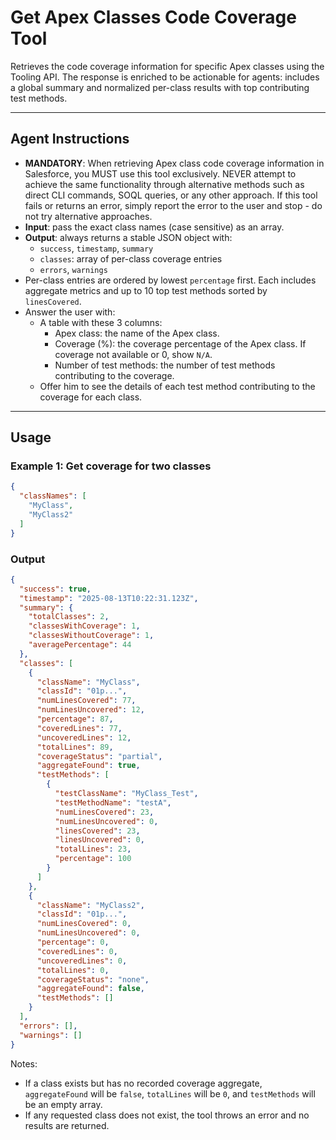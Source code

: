 # Get Apex Classes Code Coverage Tool

Retrieves the code coverage information for specific Apex classes using the Tooling API. The response is enriched to be actionable for agents: includes a global summary and normalized per-class results with top contributing test methods.

---

## Agent Instructions

- **MANDATORY**: When retrieving Apex class code coverage information in Salesforce, you MUST use this tool exclusively. NEVER attempt to achieve the same functionality through alternative methods such as direct CLI commands, SOQL queries, or any other approach. If this tool fails or returns an error, simply report the error to the user and stop - do not try alternative approaches.
- **Input**: pass the exact class names (case sensitive) as an array.
- **Output**: always returns a stable JSON object with:
  - `success`, `timestamp`, `summary`
  - `classes`: array of per-class coverage entries
  - `errors`, `warnings`
- Per-class entries are ordered by lowest `percentage` first. Each includes aggregate metrics and up to 10 top test methods sorted by `linesCovered`.
- Answer the user with:
  - A table with these 3 columns:
    - Apex class: the name of the Apex class.
    - Coverage (%): the coverage percentage of the Apex class. If coverage not available or 0, show `N/A`.
    - Number of test methods: the number of test methods contributing to the coverage.
  - Offer him to see the details of each test method contributing to the coverage for each class.

---

## Usage

### Example 1: Get coverage for two classes

```json
{
  "classNames": [
    "MyClass",
    "MyClass2"
  ]
}
```

### Output

```json
{
  "success": true,
  "timestamp": "2025-08-13T10:22:31.123Z",
  "summary": {
    "totalClasses": 2,
    "classesWithCoverage": 1,
    "classesWithoutCoverage": 1,
    "averagePercentage": 44
  },
  "classes": [
    {
      "className": "MyClass",
      "classId": "01p...",
      "numLinesCovered": 77,
      "numLinesUncovered": 12,
      "percentage": 87,
      "coveredLines": 77,
      "uncoveredLines": 12,
      "totalLines": 89,
      "coverageStatus": "partial",
      "aggregateFound": true,
      "testMethods": [
        {
          "testClassName": "MyClass_Test",
          "testMethodName": "testA",
          "numLinesCovered": 23,
          "numLinesUncovered": 0,
          "linesCovered": 23,
          "linesUncovered": 0,
          "totalLines": 23,
          "percentage": 100
        }
      ]
    },
    {
      "className": "MyClass2",
      "classId": "01p...",
      "numLinesCovered": 0,
      "numLinesUncovered": 0,
      "percentage": 0,
      "coveredLines": 0,
      "uncoveredLines": 0,
      "totalLines": 0,
      "coverageStatus": "none",
      "aggregateFound": false,
      "testMethods": []
    }
  ],
  "errors": [],
  "warnings": []
}
```

Notes:
- If a class exists but has no recorded coverage aggregate, `aggregateFound` will be `false`, `totalLines` will be `0`, and `testMethods` will be an empty array.
- If any requested class does not exist, the tool throws an error and no results are returned.
